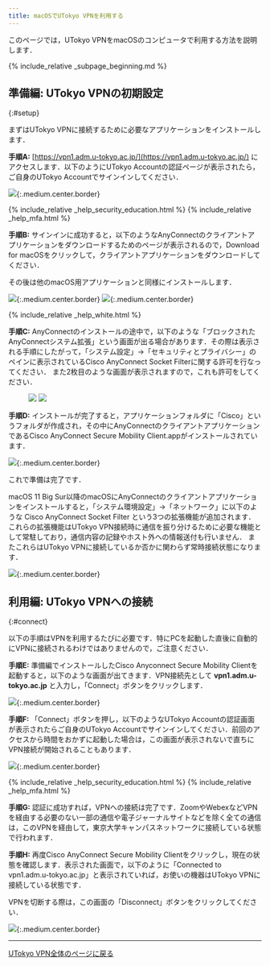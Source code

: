 ```yaml
---
title: macOSでUTokyo VPNを利用する 
---
```


このページでは，UTokyo VPNをmacOSのコンピュータで利用する方法を説明します．

{% include_relative _subpage_beginning.md %}

## 準備編: UTokyo VPNの初期設定
{:#setup}

まずはUTokyo VPNに接続するために必要なアプリケーションをインストールします．

**手順A:**
[https://vpn1.adm.u-tokyo.ac.jp/](https://vpn1.adm.u-tokyo.ac.jp/) にアクセスします．以下のようにUTokyo Accountの認証ページが表示されたら，ご自身のUTokyo Accountでサインインしてください．

![](img/mac01-vpn1-login.png){:.medium.center.border}

{% include_relative _help_security_education.html %}
{% include_relative _help_mfa.html %}

**手順B:** サインインに成功すると，以下のようなAnyConnectのクライアントアプリケーションをダウンロードするためのページが表示されるので，Download for macOSをクリックして，クライアントアプリケーションをダウンロードしてください．

その後は他のmacOS用アプリケーションと同様にインストールします．

![](img/mac02-download-page.png){:.medium.center.border}
![](img/mac03-install-1.png){:.medium.center.border}

{% include_relative _help_white.html %}

**手順C:** AnyConnectのインストールの途中で，以下のような「ブロックされたAnyConnectシステム拡張」という画面が出る場合があります．その際は表示される手順にしたがって，「システム設定」→「セキュリティとプライバシー」のペインに表示されているCisco AnyConnect Socket Filterに関する許可を行なってください． また2枚目のような画面が表示されますので，これも許可をしてください．

<figure class="gallery">
  <img src="img/mac04-install-2.png" class="border">
  <img src="img/mac05-install-3.png" class="border">
</figure>

**手順D:** インストールが完了すると，アプリケーションフォルダに「Cisco」というフォルダが作成され，その中にAnyConnectのクライアントアプリケーションであるCisco AnyConnect Secure Mobility Client.appがインストールされています．

![](img/mac06-cisco-on-app.png){:.medium.center.border}

これで準備は完了です．

macOS 11 Big Sur以降のmacOSにAnyConnectのクライアントアプリケーションをインストールすると，「システム環境設定」→「ネットワーク」に以下のような Cisco AnyConnect Socket Filter という3つの拡張機能が追加されます．これらの拡張機能はUTokyo VPN接続時に通信を振り分けるために必要な機能として常駐しており，通信内容の記録やホスト外への情報送付も行いません．
またこれらはUTokyo VPNに接続しているか否かに関わらず常時接続状態になります．

![](img/mac07-macos-pref.png){:.medium.center.border}

## 利用編: UTokyo VPNへの接続
{:#connect}

以下の手順はVPNを利用するたびに必要です．特にPCを起動した直後に自動的にVPNに接続されるわけではありませんので，ご注意ください．

**手順E:** 準備編でインストールしたCisco Anyconnect Secure Mobility Clientを起動すると，以下のような画面が出てきます．VPN接続先として **vpn1.adm.u-tokyo.ac.jp** と入力し，「Connect」ボタンをクリックします．

![](img/mac08-app-window-connect.png){:.medium.center.border}

**手順F:** 「Connect」ボタンを押し，以下のようなUTokyo Accountの認証画面が表示されたらご自身のUTokyo Accountでサインインしてください．前回のアクセスから時間をおかずに起動した場合は，この画面が表示されないで直ちにVPN接続が開始されることもあります．

![](img/mac10-anyconnect-login.png){:.medium.center.border}

{% include_relative _help_security_education.html %}
{% include_relative _help_mfa.html %}

**手順G:** 認証に成功すれば，VPNへの接続は完了です．ZoomやWebexなどVPNを経由する必要のない一部の通信や電子ジャーナルサイトなどを除く全ての通信は，このVPNを経由して，東京大学キャンパスネットワークに接続している状態で行われます．

**手順H:** 再度Cisco AnyConnect Secure Mobility Clientをクリックし，現在の状態を確認します．表示された画面で，以下のように「Connected to vpn1.adm.u-tokyo.ac.jp」と表示されていれば，お使いの機器はUTokyo VPNに接続している状態です．

VPNを切断する際は，この画面の「Disconnect」ボタンをクリックしてください．

![](img/mac11-vpn-connected-window.png){:.medium.center.border}

---

[UTokyo VPN全体のページに戻る](.)
